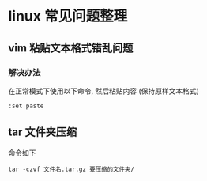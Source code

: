 # linux 常见问题整理

## vim 粘贴文本格式错乱问题

### 解决办法

在正常模式下使用以下命令, 然后粘贴内容 (保持原样文本格式)

```linux
:set paste
```

## tar 文件夹压缩

命令如下

```linux
tar -czvf 文件名.tar.gz 要压缩的文件夹/
```
